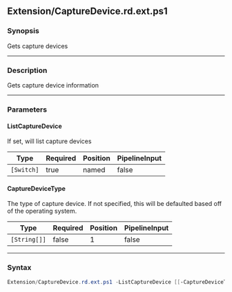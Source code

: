 Extension/CaptureDevice.rd.ext.ps1
----------------------------------

### Synopsis
Gets capture devices

---

### Description

Gets capture device information

---

### Parameters
#### **ListCaptureDevice**
If set, will list capture devices

|Type      |Required|Position|PipelineInput|
|----------|--------|--------|-------------|
|`[Switch]`|true    |named   |false        |

#### **CaptureDeviceType**
The type of capture device.
If not specified, this will be defaulted based off of the operating system.

|Type        |Required|Position|PipelineInput|
|------------|--------|--------|-------------|
|`[String[]]`|false   |1       |false        |

---

### Syntax
```PowerShell
Extension/CaptureDevice.rd.ext.ps1 -ListCaptureDevice [[-CaptureDeviceType] <String[]>] [<CommonParameters>]
```
